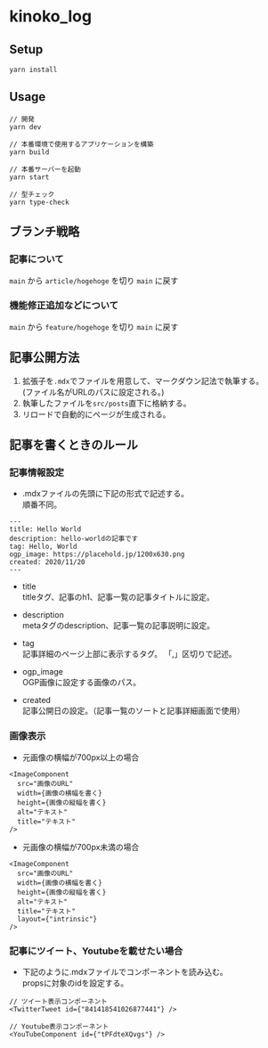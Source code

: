# kinoko_log 

## Setup

```
yarn install
```

## Usage

```
// 開発
yarn dev

// 本番環境で使用するアプリケーションを構築
yarn build

// 本番サーバーを起動
yarn start

// 型チェック
yarn type-check
```

## ブランチ戦略
### 記事について
`main` から `article/hogehoge` を切り `main` に戻す

### 機能修正追加などについて
`main` から `feature/hogehoge` を切り `main` に戻す

## 記事公開方法

1. 拡張子を`.mdx`でファイルを用意して、マークダウン記法で執筆する。  
   (ファイル名がURLのパスに設定される。)
1. 執筆したファイルを`src/posts`直下に格納する。
1. リロードで自動的にページが生成される。

## 記事を書くときのルール
### 記事情報設定

- .mdxファイルの先頭に下記の形式で記述する。  
  順番不同。
  
```
---
title: Hello World
description: hello-worldの記事です
tag: Hello, World
ogp_image: https://placehold.jp/1200x630.png
created: 2020/11/20
---
```
- title  
  titleタグ、記事のh1、記事一覧の記事タイトルに設定。  

- description  
  metaタグのdescription、記事一覧の記事説明に設定。  

- tag  
  記事詳細のページ上部に表示するタグ。
  「,」区切りで記述。

- ogp_image  
  OGP画像に設定する画像のパス。

- created  
  記事公開日の設定。（記事一覧のソートと記事詳細画面で使用）
  
### 画像表示
- 元画像の横幅が700px以上の場合
```
<ImageComponent
  src="画像のURL"
  width={画像の横幅を書く}
  height={画像の縦幅を書く}
  alt="テキスト"
  title="テキスト"
/>
```

- 元画像の横幅が700px未満の場合
```
<ImageComponent
  src="画像のURL"
  width={画像の横幅を書く}
  height={画像の縦幅を書く}
  alt="テキスト"
  title="テキスト"
  layout={"intrinsic"}
/>
```

### 記事にツイート、Youtubeを載せたい場合
- 下記のように.mdxファイルでコンポーネントを読み込む。  
  propsに対象のidを設定する。
  
```
// ツイート表示コンポーネント
<TwitterTweet id={"841418541026877441"} />

// Youtube表示コンポーネント
<YouTubeComponent id={"tPFdteXQvgs"} />
```
